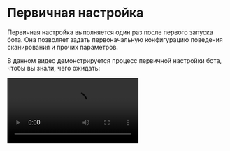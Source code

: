 # Первичная настройка

Первичная настройка выполняется один раз после первого запуска бота. Она позволяет задать первоначальную конфигурацию поведения сканирования и прочих параметров.

В данном видео демонстрируется процесс первичной настройки бота, чтобы вы знали, чего ожидать:

<video controls>
      <source id="mp4" src="../mp4/init-start.mp4" type="video/mp4">
</videos>